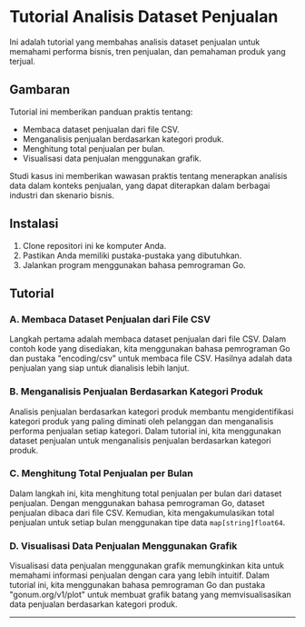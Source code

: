 # Tutorial Analisis Dataset Penjualan

Ini adalah tutorial yang membahas analisis dataset penjualan untuk memahami performa bisnis, tren penjualan, dan pemahaman produk yang terjual.

## Gambaran

Tutorial ini memberikan panduan praktis tentang:

- Membaca dataset penjualan dari file CSV.
- Menganalisis penjualan berdasarkan kategori produk.
- Menghitung total penjualan per bulan.
- Visualisasi data penjualan menggunakan grafik.

Studi kasus ini memberikan wawasan praktis tentang menerapkan analisis data dalam konteks penjualan, yang dapat diterapkan dalam berbagai industri dan skenario bisnis.

## Instalasi

1. Clone repositori ini ke komputer Anda.
2. Pastikan Anda memiliki pustaka-pustaka yang dibutuhkan.
3. Jalankan program menggunakan bahasa pemrograman Go.

## Tutorial

### A. Membaca Dataset Penjualan dari File CSV

Langkah pertama adalah membaca dataset penjualan dari file CSV. Dalam contoh kode yang disediakan, kita menggunakan bahasa pemrograman Go dan pustaka "encoding/csv" untuk membaca file CSV. Hasilnya adalah data penjualan yang siap untuk dianalisis lebih lanjut.

### B. Menganalisis Penjualan Berdasarkan Kategori Produk

Analisis penjualan berdasarkan kategori produk membantu mengidentifikasi kategori produk yang paling diminati oleh pelanggan dan menganalisis performa penjualan setiap kategori. Dalam tutorial ini, kita menggunakan dataset penjualan untuk menganalisis penjualan berdasarkan kategori produk.

### C. Menghitung Total Penjualan per Bulan

Dalam langkah ini, kita menghitung total penjualan per bulan dari dataset penjualan. Dengan menggunakan bahasa pemrograman Go, dataset penjualan dibaca dari file CSV. Kemudian, kita mengakumulasikan total penjualan untuk setiap bulan menggunakan tipe data `map[string]float64`.

### D. Visualisasi Data Penjualan Menggunakan Grafik

Visualisasi data penjualan menggunakan grafik memungkinkan kita untuk memahami informasi penjualan dengan cara yang lebih intuitif. Dalam tutorial ini, kita menggunakan bahasa pemrograman Go dan pustaka "gonum.org/v1/plot" untuk membuat grafik batang yang memvisualisasikan data penjualan berdasarkan kategori produk.

---

